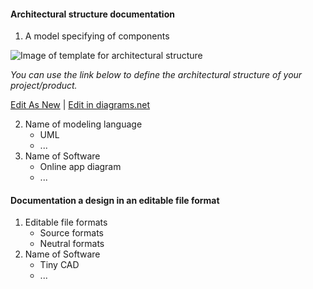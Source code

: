   #### Architectural structure documentation
  1. A model specifying of components
 
  ![Image of template for architectural structure ](https://github.com/OPEN-NEXT/wp2.3_Guideline-for-documentation-of-OSH-design-reuse/blob/main/Sources/Images/Architectural%20structure%20for%20template.jpg)
 
*You can use the link below to define the architectural structure of your project/product.*
 
  <a href="https://app.diagrams.net/#Hamerezoji1362%2Fdrawio-github%2Fmaster%2FArchitectural%20model%20of%20mechanical%20structure%20for%20template.drawio" target="_blank">Edit As New</a> | <a href="https://app.diagrams.net/#Hamerezoji1362%2Fdrawio-github%2Fmaster%2F%20Architectural%20model%20of%20mechanical%20structure%20for%20template.png" target="_blank">Edit in diagrams.net</a>
 
  2. Name of modeling language
     * UML
     * ...
  3. Name of Software
     * Online app diagram
     * ...

 #### Documentation a design in an editable file format
  1. Editable file formats
     * Source formats
     * Neutral formats
  2. Name of Software
     * Tiny CAD
     * ...
